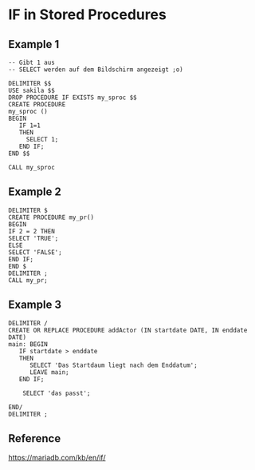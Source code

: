 # IF in Stored Procedures 

## Example 1

```
-- Gibt 1 aus 
-- SELECT werden auf dem Bildschirm angezeigt ;o) 

DELIMITER $$
USE sakila $$
DROP PROCEDURE IF EXISTS my_sproc $$
CREATE PROCEDURE
my_sproc ()
BEGIN
   IF 1=1
   THEN
     SELECT 1;
   END IF;
END $$

CALL my_sproc
```

## Example 2 

```
DELIMITER $
CREATE PROCEDURE my_pr()
BEGIN
IF 2 = 2 THEN
SELECT 'TRUE';
ELSE
SELECT 'FALSE';
END IF;
END $
DELIMITER ;
CALL my_pr;

```

## Example 3 

```
DELIMITER /
CREATE OR REPLACE PROCEDURE addActor (IN startdate DATE, IN enddate DATE) 
main: BEGIN 
   IF startdate > enddate 
   THEN 
      SELECT 'Das Startdaum liegt nach dem Enddatum';
      LEAVE main; 
   END IF;  
	
	SELECT 'das passt';

END/ 
DELIMITER ;
```


## Reference 

https://mariadb.com/kb/en/if/
